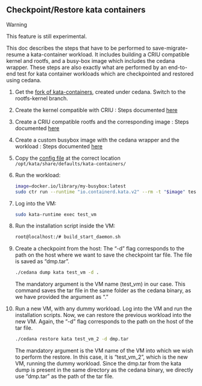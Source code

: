 ## Checkpoint/Restore kata containers
> [!WARNING]
> This feature is still experimental.

This doc describes the steps that have to be performed to save-migrate-resume a kata-container workload. It includes building a CRIU compatible kernel and rootfs, and a busy-box image which includes the cedana wrapper. These steps are also exactly what are performed by an end-to-end test for kata container workloads which are checkpointed and restored using cedana. 

1. Get the [fork of kata-containers](https://github.com/cedana/kata-containers), created under cedana. Switch to the rootfs-kernel branch. 
2. Create the kernel compatible with CRIU : Steps documented [here](./how-to-make-kernel-criu-compatible.md)
3. Create a CRIU compatible rootfs and the corresponding image : Steps documented [here](./how-to-make-rootfs-criu-compatible.md)
4. Create a custom busybox image with the cedana wrapper and the workload : Steps documented [here](./how-to-create-custom-busybox-image.md)
5. Copy the [config file](../../scripts/kata-utils/configuration-qemu.toml) at the correct location `/opt/kata/share/defaults/kata-containers/`
6. Run the workload: 

    ```bash
    image=docker.io/library/my-busybox:latest
    sudo ctr run --runtime "io.containerd.kata.v2" --rm -t "$image" test_vm cedana test.sh
    ```

7. Log into the VM: 

    ```bash
    sudo kata-runtime exec test_vm
    ```

8. Run the installation script inside the VM: 

    ```bash
    root@localhost:/# build_start_daemon.sh
    ```

9. Create a checkpoint from the host: The “-d” flag corresponds to the path on the host where we want to save the checkpoint tar file. The file is saved as “dmp.tar”.  

    ```bash
    ./cedana dump kata test_vm -d .
    ```

    The mandatory argument is the VM name (test_vm) in our case. This command saves the tar file in the same folder as the cedana binary, as we have provided the argument as “.”

10. Run a new VM, with any dummy workload. Log into the VM and run the installation scripts. Now, we can restore the previous workload into the new VM. Again, the “-d” flag corresponds to the path on the host of the tar file. 

    ```bash
    ./cedana restore kata test_vm_2 -d dmp.tar
    ```

    The mandatory argument is the VM name of the VM into which we wish to perform the restore. In this case, it is “test_vm_2”, which is the new VM, running the dummy workload. Since the dmp.tar from the kata dump is present in the same directory as the cedana binary, we directly use “dmp.tar” as the path of the tar file.
